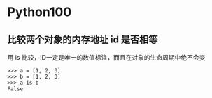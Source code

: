 # Python100



## 比较两个对象的内存地址 id 是否相等

用 is 比较，ID一定是唯一的数值标注，而且在对象的生命周期中绝不会变


```
>>> a = [1, 2, 3]
>>> b = [1, 2, 3]
>>> a is b
False
```


